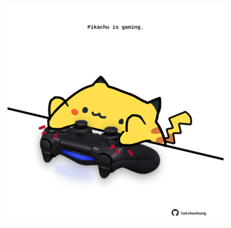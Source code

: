 <!-- built at 20/06/2025, 01:28:18 UTC -->
<p align="center">
  <img width="500" height="500" src="./ReadmeImage.svg">
</p>
